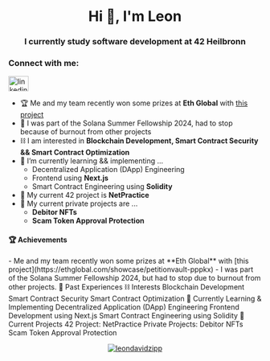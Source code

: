 <h1 align="center">Hi 👋, I'm Leon</h1>
<h3 align="center">I currently study software development at 42 Heilbronn</h3>
<h3 align="left">Connect with me:</h3>
<p align="left">
<a href="https://linkedin.com/in/leon-david-zipp-b3840621a" target="blank"><img align="center" src="https://raw.githubusercontent.com/rahuldkjain/github-profile-readme-generator/master/src/images/icons/Social/linked-in-alt.svg" alt="linkedin.com/in/leon-david-zipp-b3840621a" height="30" width="40" /></a>
</p>

- 🏆 Me and my team recently won some prizes at **Eth Global** with [this project](https://ethglobal.com/showcase/petitionvault-pppkx)
- 🫠 I was part of the Solana Summer Fellowship 2024, had to stop because of burnout from other projects
- ⛓️ I am interested in **Blockchain Development, Smart Contract Security && Smart Contract Optimization**
- 🌱 I’m currently learning && implementing ...
   - Decentralized Application (DApp) Engineering  
   - Frontend using **Next.js**
   - Smart Contract Engineering using **Solidity**
- 🏅 My current 42 project is **NetPractice**
- 🏅 My current private projects are ...
   - **Debitor NFTs**
   - **Scam Token Approval Protection**

<h4 align="left">🏆 Achievements</h4>
- Me and my team recently won some prizes at **Eth Global** with [this project](https://ethglobal.com/showcase/petitionvault-pppkx)
- I was part of the Solana Summer Fellowship 2024, but had to stop due to burnout from other projects. 🫠
 Past Experiences
⛓️ Interests
Blockchain Development
Smart Contract Security
Smart Contract Optimization
🌱 Currently Learning & Implementing
Decentralized Application (DApp) Engineering
Frontend Development using Next.js
Smart Contract Engineering using Solidity
🏅 Current Projects
42 Project: NetPractice
Private Projects:
Debitor NFTs
Scam Token Approval Protection

<p align="center"> <a href="https://github.com/ryo-ma/github-profile-trophy"><img src="https://github-profile-trophy.vercel.app/?username=leondavidzipp" alt="leondavidzipp" /></a> </p>


